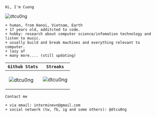```Hi, I'm Cuong```
<p align="left"> <img src="https://komarev.com/ghpvc/?username=dtcu0ng" alt="dtcu0ng" /> </p>

```
+ human, from Hanoi, Vietnam, Earth
+ 17 years old, additcted to code.
+ hobby: research about computer science/infomation technology and listen to music.
+ usually build and break machines and everything relevant to computer.
+ lazy af
+ many more.... (still updating)
```





| ```Github Stats```  | ```Streaks``` |
| ------------- | ------------- |
| <p>&nbsp;<img align="center" src="https://github-readme-stats.vercel.app/api?username=dtcu0ng&show_icons=true&locale=en" alt="dtcu0ng" /></p>  | <p><img align="center" src="https://github-readme-streak-stats.herokuapp.com/?user=dtcu0ng&" alt="dtcu0ng" /></p>  |

```Contact me```

```
+ via email: interminevn@gmail.com
+ social network (tw, fb, ig and some others): @dtcu0ng
```


